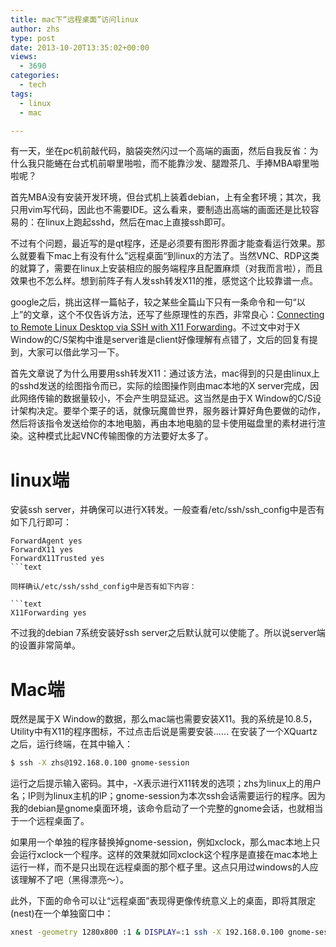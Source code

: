 ```yaml
---
title: mac下“远程桌面”访问linux
author: zhs
type: post
date: 2013-10-20T13:35:02+00:00
views:
  - 3690
categories:
  - tech
tags:
  - linux
  - mac

---
```


有一天，坐在pc机前敲代码，脑袋突然闪过一个高端的画面，然后自我反省：为什么我只能蜷在台式机前噼里啪啦，而不能靠沙发、腿蹬茶几、手捧MBA噼里啪啦呢？

首先MBA没有安装开发环境，但台式机上装着debian，上有全套环境；其次，我只用vim写代码，因此也不需要IDE。这么看来，要制造出高端的画面还是比较容易的：在linux上跑起sshd，然后在mac上直接ssh即可。

<!--more-->

不过有个问题，最近写的是qt程序，还是必须要有图形界面才能查看运行效果。那么就要看下mac上有没有什么”远程桌面“到linux的方法了。当然VNC、RDP这类的就算了，需要在linux上安装相应的服务端程序且配置麻烦（对我而言啦），而且效果也不怎么样。想到前阵子有人发ssh转发X11的推，感觉这个比较靠谱一点。

google之后，挑出这样一篇帖子，较之某些全篇山下只有一条命令和一句“以上”的文章，这个不仅告诉方法，还写了些原理性的东西，非常良心：[Connecting to Remote Linux Desktop via SSH with X11 Forwarding][1]。不过文中对于X Window的C/S架构中谁是server谁是client好像理解有点错了，文后的回复有提到，大家可以借此学习一下。

首先文章说了为什么用要用ssh转发X11：通过该方法，mac得到的只是由linux上的sshd发送的绘图指令而已，实际的绘图操作则由mac本地的X server完成，因此网络传输的数据量较小，不会产生明显延迟。这当然是由于X Window的C/S设计架构决定。要举个栗子的话，就像玩魔兽世界，服务器计算好角色要做的动作，然后将该指令发送给你的本地电脑，再由本地电脑的显卡使用磁盘里的素材进行渲染。这种模式比起VNC传输图像的方法要好太多了。

# linux端

安装ssh server，并确保可以进行X转发。一般查看/etc/ssh/ssh_config中是否有如下几行即可：

```text
ForwardAgent yes
ForwardX11 yes
ForwardX11Trusted yes
```text

同样确认/etc/ssh/sshd_config中是否有如下内容：

```text
X11Forwarding yes
```

不过我的debian 7系统安装好ssh server之后默认就可以使能了。所以说server端的设置非常简单。

# Mac端

既然是属于X Window的数据，那么mac端也需要安装X11。我的系统是10.8.5，Utility中有X11的程序图标，不过点击后说是需要安装&#8230;&#8230; 在安装了一个XQuartz之后，运行终端，在其中输入：

```sh
$ ssh -X zhs@192.168.0.100 gnome-session
```

运行之后提示输入密码。其中，-X表示进行X11转发的选项；zhs为linux上的用户名；IP则为linux主机的IP；gnome-session为本次ssh会话需要运行的程序。因为我的debian是gnome桌面环境，该命令启动了一个完整的gnome会话，也就相当于一个远程桌面了。

如果用一个单独的程序替换掉gnome-session，例如xclock，那么mac本地上只会运行xclock一个程序。这样的效果就如同xclock这个程序是直接在mac本地上运行一样，而不是只出现在远程桌面的那个框子里。这点只用过windows的人应该理解不了吧（黑得漂亮～）。

此外，下面的命令可以让“远程桌面”表现得更像传统意义上的桌面，即将其限定(nest)在一个单独窗口中：

```sh
xnest -geometry 1280x800 :1 & DISPLAY=:1 ssh -X 192.168.0.100 gnome-session
```

[1]: http://forrestbao.blogspot.jp/2008/01/connecting-your-remote-linux-desktop.html
